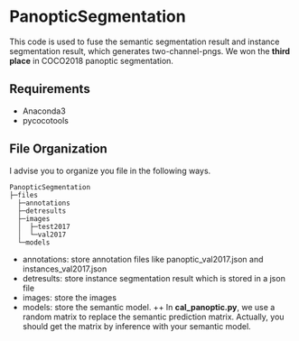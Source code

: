 # PanopticSegmentation
This code is used to fuse the semantic segmentation result and instance segmentation result, which generates two-channel-pngs. We won the **third place** in COCO2018 panoptic segmentation.

## Requirements
+ Anaconda3
+ pycocotools

## File Organization
I advise you to organize you file in the following ways.

```
PanopticSegmentation
├─files
  ├─annotations
  ├─detresults
  ├─images
  │  ├─test2017
  │  └─val2017
  └─models
```
  
+ annotations: store annotation files like panoptic_val2017.json and instances_val2017.json
+ detresults: store instance segmentation result which is stored in a json file
+ images: store the images
+ models: store the semantic model.
++ In **cal_panoptic.py**, we use a random matrix to replace the semantic prediction matrix. Actually, you should get the matrix by inference with your semantic model.
